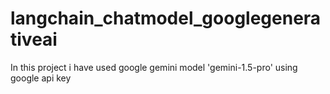 # langchain_chatmodel_googlegenerativeai
In this project i have used google gemini model 'gemini-1.5-pro' using google api key
